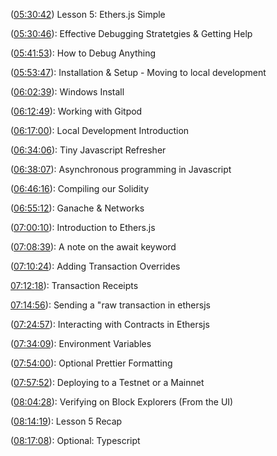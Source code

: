 ([05:30:42](https://www.youtube.com/watch?v=gyMwXuJrbJQ&t=19842s)) Lesson 5: Ethers.js Simple

([05:30:46](https://www.youtube.com/watch?v=gyMwXuJrbJQ&t=19846s)): Effective Debugging Stratetgies & Getting Help

([05:41:53](https://www.youtube.com/watch?v=gyMwXuJrbJQ&t=20513s)): How to Debug Anything

([05:53:47](https://www.youtube.com/watch?v=gyMwXuJrbJQ&t=21227s)): Installation & Setup - Moving to local development

([06:02:39](https://www.youtube.com/watch?v=gyMwXuJrbJQ&t=21759s)): Windows Install

([06:12:49](https://www.youtube.com/watch?v=gyMwXuJrbJQ&t=22369s)): Working with Gitpod

([06:17:00](https://www.youtube.com/watch?v=gyMwXuJrbJQ&t=22620s)): Local Development Introduction

([06:34:06](https://www.youtube.com/watch?v=gyMwXuJrbJQ&t=23646s)): Tiny Javascript Refresher

([06:38:07](https://www.youtube.com/watch?v=gyMwXuJrbJQ&t=23887s)): Asynchronous programming in Javascript

([06:46:16](https://www.youtube.com/watch?v=gyMwXuJrbJQ&t=24376s)): Compiling our Solidity

([06:55:12](https://www.youtube.com/watch?v=gyMwXuJrbJQ&t=24912s)): Ganache & Networks

([07:00:10](https://www.youtube.com/watch?v=gyMwXuJrbJQ&t=25210s)): Introduction to Ethers.js

([07:08:39](https://www.youtube.com/watch?v=gyMwXuJrbJQ&t=25719s)): A note on the await keyword

([07:10:24](https://www.youtube.com/watch?v=gyMwXuJrbJQ&t=25824s)): Adding Transaction Overrides

[07:12:18](https://www.youtube.com/watch?v=gyMwXuJrbJQ&t=25938s)): Transaction Receipts

[07:14:56](https://www.youtube.com/watch?v=gyMwXuJrbJQ&t=26096s)): Sending a "raw transaction in ethersjs

([07:24:57](https://www.youtube.com/watch?v=gyMwXuJrbJQ&t=26697s)): Interacting with Contracts in Ethersjs

([07:34:09](https://www.youtube.com/watch?v=gyMwXuJrbJQ&t=27249s)): Environment Variables

([07:54:00](https://www.youtube.com/watch?v=gyMwXuJrbJQ&t=28440s)): Optional Prettier Formatting

([07:57:52](https://www.youtube.com/watch?v=gyMwXuJrbJQ&t=28672s)): Deploying to a Testnet or a Mainnet

([08:04:28](https://www.youtube.com/watch?v=gyMwXuJrbJQ&t=29068s)): Verifying on Block Explorers (From the UI)

([08:14:19](https://www.youtube.com/watch?v=gyMwXuJrbJQ&t=29659s)): Lesson 5 Recap

([08:17:08](https://www.youtube.com/watch?v=gyMwXuJrbJQ&t=29828s)): Optional: Typescript